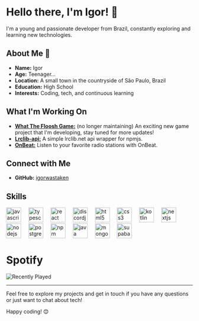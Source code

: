 # Hello there, I'm Igor! 👋

I'm a young and passionate developer from Brazil, constantly exploring and learning new technologies.

## About Me 🥰
- **Name:** Igor
- **Age:** Teenager...
- **Location:** A small town in the countryside of São Paulo, Brazil
- **Education:** High School
- **Interests:** Coding, tech, and continuous learning

## What I'm Working On
- [**What The Floosh Game:**](https://igorwastaken.itch.io/wtfl-game) (no longer maintaining) An exciting new game project that I'm developing, stay tuned for more updates!
- [**Lrclib-api:**](https://github.com/notigorwastaken/lrclib-api) A simple lrclib.net api wrapper for npmjs.
- [**OnBeat:**](https://onbeat.site/) Listen to your favorite radio stations with OnBeat.

## Connect with Me
- **GitHub:** [igorwastaken](https://github.com/igorwastaken)

## Skills

<div align="left">
  <img src="https://cdn.jsdelivr.net/gh/devicons/devicon/icons/javascript/javascript-original.svg" height="40" alt="javascript logo"  />
  <img width="12" />
  <img src="https://cdn.jsdelivr.net/gh/devicons/devicon/icons/typescript/typescript-original.svg" height="40" alt="typescript logo"  />
  <img width="12" />
  <img src="https://cdn.jsdelivr.net/gh/devicons/devicon/icons/react/react-original.svg" height="40" alt="react logo"  />
  <img width="12" />
  <img src="https://cdn.jsdelivr.net/gh/devicons/devicon/icons/discordjs/discordjs-original.svg" height="40" alt="discordjs logo"  />
  <img width="12" />
  <img src="https://cdn.jsdelivr.net/gh/devicons/devicon/icons/html5/html5-original.svg" height="40" alt="html5 logo"  />
  <img width="12" />
  <img src="https://cdn.jsdelivr.net/gh/devicons/devicon/icons/css3/css3-original.svg" height="40" alt="css3 logo"  />
  <img width="12" />
  <img src="https://cdn.jsdelivr.net/gh/devicons/devicon/icons/kotlin/kotlin-original.svg" height="40" alt="kotlin logo"  />
  <img width="12" />
  <img src="https://cdn.jsdelivr.net/gh/devicons/devicon/icons/nextjs/nextjs-original.svg" height="40" alt="nextjs logo"  />
  <img width="12" />
  <img src="https://cdn.jsdelivr.net/gh/devicons/devicon/icons/nodejs/nodejs-original.svg" height="40" alt="nodejs logo"  />
  <img width="12" />
  <img src="https://cdn.jsdelivr.net/gh/devicons/devicon/icons/postgresql/postgresql-original.svg" height="40" alt="postgresql logo"  />
  <img width="12" />
  <img src="https://cdn.jsdelivr.net/gh/devicons/devicon/icons/npm/npm-original-wordmark.svg" height="40" alt="npm logo"  />
  <img width="12" />
  <img src="https://cdn.jsdelivr.net/gh/devicons/devicon/icons/java/java-original.svg" height="40" alt="java logo"  />
  <img width="12" />
  <img src="https://cdn.jsdelivr.net/gh/devicons/devicon/icons/mongodb/mongodb-original.svg" height="40" alt="mongodb logo"  />
  <img width="12" />
  <img src="https://cdn.simpleicons.org/supabase/3ECF8E" height="40" alt="supabase logo"  />
</div>

# Spotify
![Recently Played](https://spotify-recently-played-readme.vercel.app/api?user=z9q572lf0ytsndqyzb0m4giwj)

---
Feel free to explore my projects and get in touch if you have any questions or just want to chat about tech!

Happy coding! 😊
